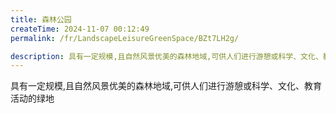 ```yaml
---
title: 森林公园
createTime: 2024-11-07 00:12:49
permalink: /fr/LandscapeLeisureGreenSpace/BZt7LH2g/

description: 具有一定规模,且自然风景优美的森林地域,可供人们进行游憩或科学、文化、教育活动的绿地
---
```


具有一定规模,且自然风景优美的森林地域,可供人们进行游憩或科学、文化、教育活动的绿地